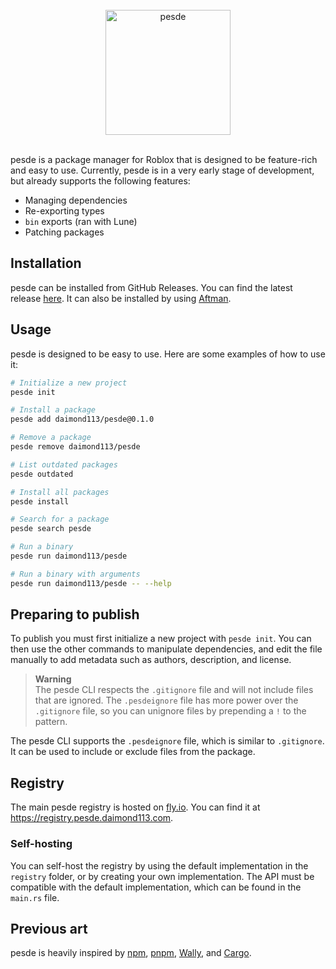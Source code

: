<br>

<div align="center">
    <img src="https://raw.githubusercontent.com/daimond113/pesde/master/website/static/logo.svg" alt="pesde" width="200" />
</div>

<br>

pesde is a package manager for Roblox that is designed to be feature-rich and easy to use.
Currently, pesde is in a very early stage of development, but already supports the following features:

- Managing dependencies
- Re-exporting types
- `bin` exports (ran with Lune)
- Patching packages

## Installation

pesde can be installed from GitHub Releases. You can find the latest release [here](https://github.com/daimond113/pesde/releases).
It can also be installed by using [Aftman](https://github.com/LPGhatguy/aftman).

## Usage

pesde is designed to be easy to use. Here are some examples of how to use it:

```sh
# Initialize a new project
pesde init

# Install a package
pesde add daimond113/pesde@0.1.0

# Remove a package
pesde remove daimond113/pesde

# List outdated packages
pesde outdated

# Install all packages
pesde install

# Search for a package
pesde search pesde

# Run a binary
pesde run daimond113/pesde

# Run a binary with arguments
pesde run daimond113/pesde -- --help
```

## Preparing to publish

To publish you must first initialize a new project with `pesde init`. You can then use the other commands to manipulate dependencies, and edit the file
manually to add metadata such as authors, description, and license.

> **Warning**  
> The pesde CLI respects the `.gitignore` file and will not include files that are ignored. The `.pesdeignore` file has more power over the `.gitignore` file, so you can unignore files by prepending a `!` to the pattern.

The pesde CLI supports the `.pesdeignore` file, which is similar to `.gitignore`. It can be used to include or exclude files from the package.

## Registry

The main pesde registry is hosted on [fly.io](https://fly.io). You can find it at https://registry.pesde.daimond113.com.

### Self-hosting

You can self-host the registry by using the default implementation in the `registry` folder, or by creating your own implementation. The API
must be compatible with the default implementation, which can be found in the `main.rs` file.

## Previous art

pesde is heavily inspired by [npm](https://www.npmjs.com/), [pnpm](https://pnpm.io/), [Wally](https://wally.run), and [Cargo](https://doc.rust-lang.org/cargo/).
